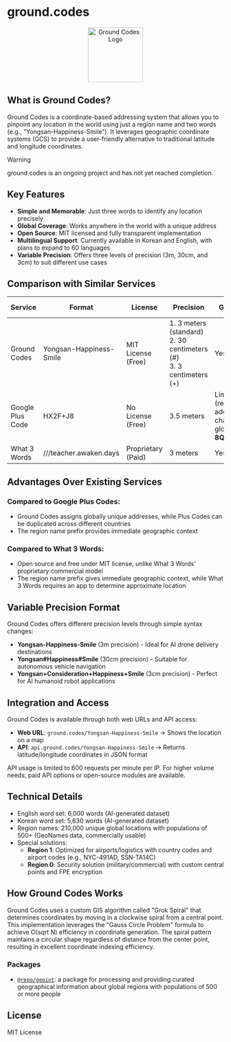 # ground.codes

<p align="center">
  <img src="https://i.imgur.com/eQ9JpzY.png" width="128" alt="Ground Codes Logo">
</p>

## What is Ground Codes?

Ground Codes is a coordinate-based addressing system that allows you to pinpoint any location in the world using just a region name and two words (e.g., "Yongsan-Happiness-Smile"). It leverages geographic coordinate systems (GCS) to provide a user-friendly alternative to traditional latitude and longitude coordinates.

> [!WARNING]
> ground.codes is an ongoing project and has not yet reached completion.

## Key Features

- **Simple and Memorable**: Just three words to identify any location precisely
- **Global Coverage**: Works anywhere in the world with a unique address
- **Open Source**: MIT licensed and fully transparent implementation
- **Multilingual Support**: Currently available in Korean and English, with plans to expand to 60 languages
- **Variable Precision**: Offers three levels of precision (3m, 30cm, and 3cm) to suit different use cases

## Comparison with Similar Services

| Service          | Format                  | License            | Precision                                                               | Global Usage                                                                     | Multilingual Support                        |
| ---------------- | ----------------------- | ------------------ | ----------------------------------------------------------------------- | -------------------------------------------------------------------------------- | ------------------------------------------- |
| Ground Codes     | Yongsan-Happiness-Smile | MIT License (Free) | 1. 3 meters (standard)<br>2. 30 centimeters (#)<br>3. 3 centimeters (+) | Yes                                                                              | Korean, English (expanding to 60 languages) |
| Google Plus Code | HX2F+J8                 | No License (Free)  | 3.5 meters                                                              | Limited (requires 4 additional characters for global use, e.g., **8Q94HX2F+J8**) | English only                                |
| What 3 Words     | ///teacher.awaken.days  | Proprietary (Paid) | 3 meters                                                                | Yes                                                                              | 60 languages                                |

## Advantages Over Existing Services

### Compared to Google Plus Codes:

- Ground Codes assigns globally unique addresses, while Plus Codes can be duplicated across different countries
- The region name prefix provides immediate geographic context

### Compared to What 3 Words:

- Open source and free under MIT license, unlike What 3 Words' proprietary commercial model
- The region name prefix gives immediate geographic context, while What 3 Words requires an app to determine approximate location

## Variable Precision Format

Ground Codes offers different precision levels through simple syntax changes:

- **Yongsan-Happiness-Smile** (3m precision) - Ideal for AI drone delivery destinations
- **Yongsan#Happiness#Smile** (30cm precision) - Suitable for autonomous vehicle navigation
- **Yongsan+Consideration+Happiness+Smile** (3cm precision) - Perfect for AI humanoid robot applications

## Integration and Access

Ground Codes is available through both web URLs and API access:

- **Web URL**: `ground.codes/Yongsan-Happiness-Smile` → Shows the location on a map
- **API**: `api.ground.codes/Yongsan-Happiness-Smile` → Returns latitude/longitude coordinates in JSON format

API usage is limited to 600 requests per minute per IP. For higher volume needs, paid API options or open-source modules are available.

## Technical Details

- English word set: 6,000 words (AI-generated dataset)
- Korean word set: 5,630 words (AI-generated dataset)
- Region names: 210,000 unique global locations with populations of 500+ (GeoNames data, commercially usable)
- Special solutions:
  - **Region 1**: Optimized for airports/logistics with country codes and airport codes (e.g., NYC-491AD, SSN-TA14C)
  - **Region 0**: Security solution (military/commercial) with custom central points and FPE encryption

## How Ground Codes Works

Ground Codes uses a custom GIS algorithm called "Grok Spiral" that determines coordinates by moving in a clockwise spiral from a central point. This implementation leverages the "Gauss Circle Problem" formula to achieve O(sqrt N) efficiency in coordinate generation. The spiral pattern maintains a circular shape regardless of distance from the center point, resulting in excellent coordinate indexing efficiency.

### Packages

- [`@repo/geoint`](./packages/geoint/README.md): a package for processing and providing curated geographical information about global regions with populations of 500 or more people

## License

MIT License
